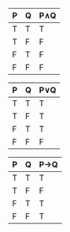 |P|Q|P∧Q|
|-|-|-|
|T|T|T|
|T|F|F|
|F|T|F|
|F|F|F|

|P|Q|P∨Q|
|-|-|-|
|T|T|T|
|T|F|T|
|F|T|T|
|F|F|F|

|P|Q|P→Q|
|-|-|-|
|T|T|T|
|T|F|F|
|F|T|T|
|F|F|T|
